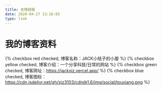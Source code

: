 ```yaml
---
title: 友情链接
date: 2020-04-27 13:16:03
type: link
---
```

# 我的博客资料
{% checkbox red checked, 博客名称：JACK小桔子的小屋 %}
{% checkbox yellow checked, 博客介绍：一个分享科技/日常的网站 %}
{% checkbox green checked, 博客网址：https://jackxjz.vercel.app/ %}
{% checkbox blue checked, 博客图标：https://cdn.jsdelivr.net/gh/xjz3103/cdn@1.6/img/social/touxiang.png %}
